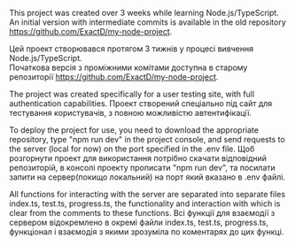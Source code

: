This project was created over 3 weeks while learning Node.js/TypeScript. 
An initial version with intermediate commits is available in the old repository https://github.com/ExactD/my-node-project.

Цей проект створювався протягом 3 тижнів у процесі вивчення Node.js/TypeScript.  
Початкова версія з проміжними комітами доступна в старому репозиторії https://github.com/ExactD/my-node-project.

The project was created specifically for a user testing site, with full authentication capabilities.
Проект створений спеціально під сайт для тестування користувачів, з повною можливістю автентифікації.

To deploy the project for use, you need to download the appropriate repository, type "npm run dev" in the project console, and send requests to the server (local for now) on the port specified in the .env file.
Щоб розгорнути проект для використання потрібно скачати відповідний репозиторій, в консолі проекту прописати "npm run dev", та посилати запити на сервер(покищо локальний) на порт який вказано в .env файлі.


All functions for interacting with the server are separated into separate files index.ts, test.ts, progress.ts, the functionality and interaction with which is clear from the comments to these functions.
Всі функції для взаємодії з сервером відокремлено в окремі файли index.ts, test.ts, progress.ts, функціонал і взаємодія з якими зрозуміла по коментарях до цих функці.